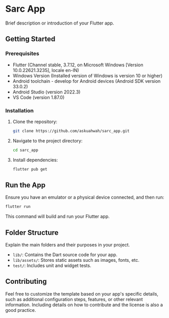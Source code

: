 
# Sarc App

Brief description or introduction of your Flutter app.

## Getting Started

### Prerequisites

- Flutter (Channel stable, 3.7.12, on Microsoft Windows [Version 10.0.22621.3235], locale en-IN)
- Windows Version (Installed version of Windows is version 10 or higher)
- Android toolchain - develop for Android devices (Android SDK version 33.0.2)
- Android Studio (version 2022.3)
- VS Code (version 1.87.0)

### Installation

1. Clone the repository:

   ```bash
   git clone https://github.com/askuahwah/sarc_app.git
   ```

2. Navigate to the project directory:

   ```bash
   cd sarc_app
   ```

3. Install dependencies:

   ```bash
   flutter pub get
   ```

## Run the App

Ensure you have an emulator or a physical device connected, and then run:

```bash
flutter run
```

This command will build and run your Flutter app.

## Folder Structure

Explain the main folders and their purposes in your project.

- `lib/`: Contains the Dart source code for your app.
- `lib/assets/`: Stores static assets such as images, fonts, etc.
- `test/`: Includes unit and widget tests.

## Contributing

Feel free to customize the template based on your app's specific details, such as additional configuration steps, features, or other relevant information. Including details on how to contribute and the license is also a good practice.
